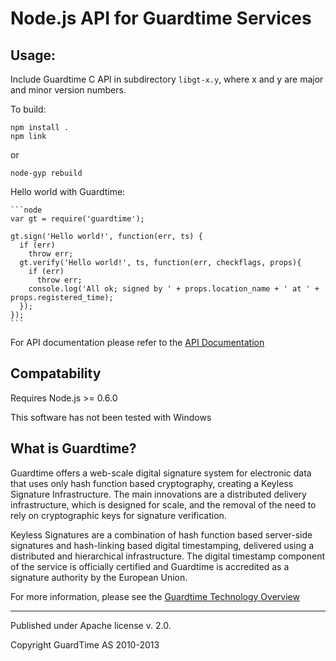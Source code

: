 # Node.js API for Guardtime Services

## Usage:

Include Guardtime C API in subdirectory `libgt-x.y`, where x and y are major and minor version numbers.

To build:

    npm install .
    npm link

or

    node-gyp rebuild

Hello world with Guardtime:

    ```node
    var gt = require('guardtime');

    gt.sign('Hello world!', function(err, ts) {
      if (err)
        throw err;
      gt.verify('Hello world!', ts, function(err, checkflags, props){
        if (err) 
          throw err;
        console.log('All ok; signed by ' + props.location_name + ' at ' + props.registered_time);
      });
    });
    ```

For API documentation please refer to the [API Documentation](https://github.com/esquire-/node-guardtime/blob/master/node-guardtime-api.markdown)

## Compatability
Requires Node.js >= 0.6.0

This software has not been tested with Windows

## What is Guardtime?

Guardtime offers a web-scale digital signature system for electronic data that uses only hash function based cryptography, creating a Keyless Signature Infrastructure. The main innovations are a distributed delivery infrastructure, which is designed for scale, and the removal of the need to rely on cryptographic keys for signature verification.

Keyless Signatures are a combination of hash function based server-side signatures and hash-linking based digital timestamping, delivered using a distributed and hierarchical infrastructure. The digital timestamp component of the service is officially certified and Guardtime is accredited as a signature authority by the European Union.

For more information, please see the [Guardtime Technology Overview](http://www.guardtime.com/signatures/technology-overview)

---
Published under Apache license v. 2.0.

Copyright GuardTime AS 2010-2013